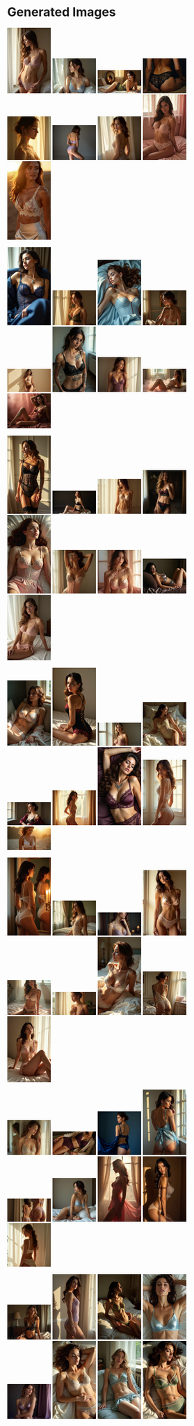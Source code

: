 # Generated Images



<img src="2025_06_18_01.webp" width="100"/> <img src="2025_06_18_02.webp" width="100"/> <img src="2025_06_18_03.webp" width="100"/> <img src="2025_06_18_04.webp" width="100"/> <img src="2025_06_18_05.webp" width="100"/> <img src="2025_06_18_06.webp" width="100"/> <img src="2025_06_18_07.webp" width="100"/> <img src="2025_06_18_08.webp" width="100"/> <img src="2025_06_18_09.webp" width="100"/>

<img src="2025_06_18_10.webp" width="100"/> <img src="2025_06_18_11.webp" width="100"/> <img src="2025_06_18_12.webp" width="100"/> <img src="2025_06_18_13.webp" width="100"/> <img src="2025_06_18_14.webp" width="100"/> <img src="2025_06_18_15.webp" width="100"/> <img src="2025_06_18_16.webp" width="100"/> <img src="2025_06_18_17.webp" width="100"/> <img src="2025_06_18_18.webp" width="100"/>

<img src="2025_06_18_19.webp" width="100"/> <img src="2025_06_18_20.webp" width="100"/> <img src="2025_06_18_21.webp" width="100"/> <img src="2025_06_18_22.webp" width="100"/> <img src="2025_06_18_23.webp" width="100"/> <img src="2025_06_18_24.webp" width="100"/> <img src="2025_06_18_25.webp" width="100"/> <img src="2025_06_18_26.webp" width="100"/> <img src="2025_06_18_27.webp" width="100"/>

<img src="2025_06_18_28.webp" width="100"/> <img src="2025_06_18_29.webp" width="100"/> <img src="2025_06_18_30.webp" width="100"/> <img src="2025_06_18_31.webp" width="100"/> <img src="2025_06_18_32.webp" width="100"/> <img src="2025_06_18_33.webp" width="100"/> <img src="2025_06_18_34.webp" width="100"/> <img src="2025_06_18_35.webp" width="100"/> <img src="2025_06_18_36.webp" width="100"/>

<img src="2025_06_18_37.webp" width="100"/> <img src="2025_06_18_38.webp" width="100"/> <img src="2025_06_18_39.webp" width="100"/> <img src="2025_06_18_40.webp" width="100"/> <img src="2025_06_18_41.webp" width="100"/> <img src="2025_06_18_42.webp" width="100"/> <img src="2025_06_18_43.webp" width="100"/> <img src="2025_06_18_44.webp" width="100"/> <img src="2025_06_18_45.webp" width="100"/>

<img src="2025_06_18_46.webp" width="100"/> <img src="2025_06_18_47.webp" width="100"/> <img src="2025_06_18_48.webp" width="100"/> <img src="2025_06_18_49.webp" width="100"/> <img src="2025_06_18_50.webp" width="100"/> <img src="2025_06_18_51.webp" width="100"/> <img src="2025_06_18_52.webp" width="100"/> <img src="2025_06_18_53.webp" width="100"/> <img src="2025_06_18_54.webp" width="100"/>

<img src="2025_06_18_55.webp" width="100"/> <img src="2025_06_18_56.webp" width="100"/> <img src="2025_06_18_57.webp" width="100"/> <img src="2025_06_18_58.webp" width="100"/> <img src="2025_06_18_59.webp" width="100"/> <img src="2025_06_18_60.webp" width="100"/> <img src="2025_06_18_61.webp" width="100"/> <img src="2025_06_18_62.webp" width="100"/>